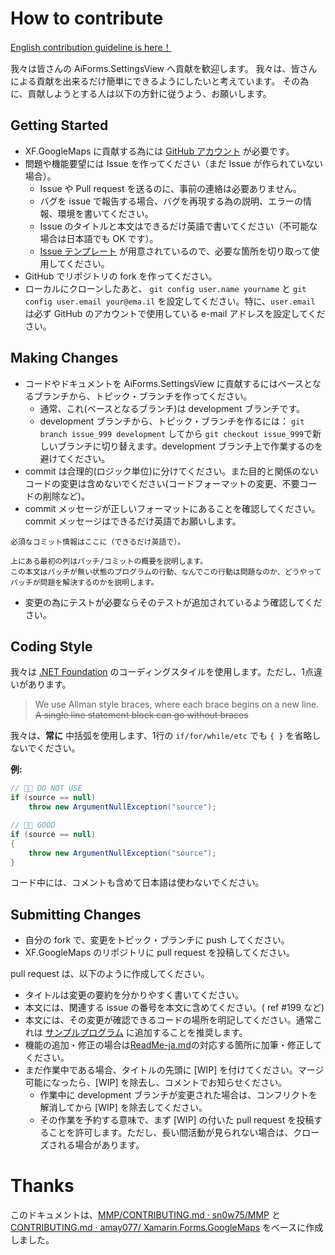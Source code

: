 # How to contribute

[English contribution guideline is here！](CONTRIBUTING.md)

我々は皆さんの AiForms.SettingsView へ貢献を歓迎します。
我々は、皆さんによる貢献を出来るだけ簡単にできるようにしたいと考えています。
その為に、貢献しようとする人は以下の方針に従うよう、お願いします。

## Getting Started

* XF.GoogleMaps に貢献する為には [GitHub アカウント](https://github.com/signup/free) が必要です。
* 問題や機能要望には Issue を作ってください（まだ Issue が作られていない場合）。
  * Issue や Pull request を送るのに、事前の連絡は必要ありません。
  * バグを issue で報告する場合、バグを再現する為の説明、エラーの情報、環境を書いてください。
  * Issue のタイトルと本文はできるだけ英語で書いてください（不可能な場合は日本語でも OK です）。
  * [Issue テンプレート](https://github.com/muak/AiForms.SettingsView/issues/new/choose) が用意されているので、必要な箇所を切り取って使用してください。
* GitHub でリポジトリの fork を作ってください。
* ローカルにクローンしたあと、 ``git config user.name yourname`` と ``git config user.email your@ema.il`` を設定してください。特に、``user.email`` は必ず GitHub のアカウントで使用している e-mail アドレスを設定してください。

## Making Changes

* コードやドキュメントを AiForms.SettingsView に貢献するにはベースとなるブランチから、トピック・ブランチを作ってください。
  * 通常、これ(ベースとなるブランチ)は development ブランチです。
  * development ブランチから、トピック・ブランチを作るには： `git branch
    issue_999 development` してから `git
    checkout issue_999`で新しいブランチに切り替えます。development ブランチ上で作業するのを避けてください。
* commit は合理的(ロジック単位)に分けてください。また目的と関係のないコードの変更は含めないでください(コードフォーマットの変更、不要コードの削除など)。
* commit メッセージが正しいフォーマットにあることを確認してください。commit メッセージはできるだけ英語でお願いします。

````
必須なコミット情報はここに（できるだけ英語で）。

上にある最初の列はパッチ/コミットの概要を説明します。
この本文はパッチが無い状態のプログラムの行動、なんでこの行動は問題なのか、どうやってパッチが問題を解決するのかを説明します。
````

* 変更の為にテストが必要ならそのテストが追加されているよう確認してください。

## Coding Style

我々は [.NET Foundation](https://github.com/dotnet/corefx/blob/master/Documentation/coding-guidelines/coding-style.md) のコーディングスタイルを使用します。ただし、1点違いがあります。

> We use Allman style braces, where each brace begins on a new line. ~~A single line statement block can go without braces~~

我々は、**常に** 中括弧を使用します、1行の ``if/for/while/etc`` でも ``{ }`` を省略しないでください。

**例:**

```csharp
// 👎🏽 DO NOT USE
if (source == null) 
    throw new ArgumentNullException("source");

// 👍🏽 GOOD
if (source == null)
{
    throw new ArgumentNullException("source");
}
```

コード中には、コメントも含めて日本語は使わないでください。

## Submitting Changes

* 自分の fork で、変更をトピック・ブランチに push してください。
* XF.GoogleMaps のリポジトリに pull request を投稿してください。

pull request は、以下のように作成してください。

* タイトルは変更の要約を分かりやすく書いてください。
* 本文には、関連する issue の番号を本文に含めてください。( ref #199 など)
* 本文には、その変更が確認できるコードの場所を明記してください。通常これは [サンプルプログラム](https://github.com/muak/AiForms.SettingsView/tree/development/Sample) に追加することを推奨します。
* 機能の追加・修正の場合は[ReadMe-ja.md](https://github.com/muak/AiForms.SettingsView/blob/development/README-ja.md)の対応する箇所に加筆・修正してください。
* まだ作業中である場合、タイトルの先頭に [WIP] を付けてください。マージ可能になったら、[WIP] を除去し、コメントでお知らせください。
  * 作業中に development ブランチが変更された場合は、コンフリクトを解消してから [WIP] を除去してください。
  * その作業を予約する意味で、まず [WIP] の付いた pull request を投稿することを許可します。ただし、長い間活動が見られない場合は、クローズされる場合があります。

# Thanks

このドキュメントは、[MMP/CONTRIBUTING.md · sn0w75/MMP](https://github.com/sn0w75/MMP/blob/master/CONTRIBUTING.md) と [CONTRIBUTING.md · amay077/
Xamarin.Forms.GoogleMaps](https://github.com/amay077/Xamarin.Forms.GoogleMaps/blob/master/CONTRIBUTING.md) をベースに作成しました。
